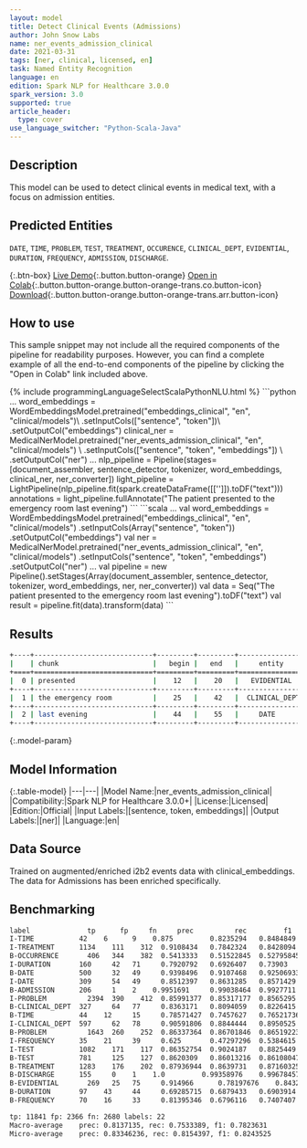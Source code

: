 ```yaml
---
layout: model
title: Detect Clinical Events (Admissions)
author: John Snow Labs
name: ner_events_admission_clinical
date: 2021-03-31
tags: [ner, clinical, licensed, en]
task: Named Entity Recognition
language: en
edition: Spark NLP for Healthcare 3.0.0
spark_version: 3.0
supported: true
article_header:
  type: cover
use_language_switcher: "Python-Scala-Java"
---
```


## Description

This model can be used to detect clinical events in medical text, with a focus on admission entities.

## Predicted Entities

`DATE`, `TIME`, `PROBLEM`, `TEST`, `TREATMENT`, `OCCURENCE`, `CLINICAL_DEPT`, `EVIDENTIAL`, `DURATION`, `FREQUENCY`, `ADMISSION`, `DISCHARGE`.

{:.btn-box}
[Live Demo](https://demo.johnsnowlabs.com/healthcare/NER_EVENTS_CLINICAL/){:.button.button-orange}
[Open in Colab](https://colab.research.google.com/github/JohnSnowLabs/spark-nlp-workshop/blob/master/tutorials/Certification_Trainings/Healthcare/1.Clinical_Named_Entity_Recognition_Model.ipynb){:.button.button-orange.button-orange-trans.co.button-icon}
[Download](https://s3.amazonaws.com/auxdata.johnsnowlabs.com/clinical/models/ner_events_admission_clinical_en_3.0.0_3.0_1617209704296.zip){:.button.button-orange.button-orange-trans.arr.button-icon}

## How to use

This sample snippet may not include all the required components of the pipeline for readability purposes. However, you can find a complete example of all the end-to-end components of the pipeline by clicking the "Open in Colab" link included above.




<div class="tabs-box" markdown="1">
{% include programmingLanguageSelectScalaPythonNLU.html %}
```python
...
word_embeddings = WordEmbeddingsModel.pretrained("embeddings_clinical", "en", "clinical/models")\
  .setInputCols(["sentence", "token"])\
  .setOutputCol("embeddings")
clinical_ner = MedicalNerModel.pretrained("ner_events_admission_clinical", "en", "clinical/models") \
  .setInputCols(["sentence", "token", "embeddings"]) \
  .setOutputCol("ner")
...
nlp_pipeline = Pipeline(stages=[document_assembler, sentence_detector, tokenizer, word_embeddings, clinical_ner, ner_converter])
light_pipeline = LightPipeline(nlp_pipeline.fit(spark.createDataFrame([['']]).toDF("text")))
annotations = light_pipeline.fullAnnotate("The patient presented to the emergency room last evening")
```
```scala
...
val word_embeddings = WordEmbeddingsModel.pretrained("embeddings_clinical", "en", "clinical/models")
  .setInputCols(Array("sentence", "token"))
  .setOutputCol("embeddings")
val ner = MedicalNerModel.pretrained("ner_events_admission_clinical", "en", "clinical/models")
  .setInputCols("sentence", "token", "embeddings") 
  .setOutputCol("ner")
...
val pipeline = new Pipeline().setStages(Array(document_assembler, sentence_detector, tokenizer, word_embeddings, ner, ner_converter))
val data = Seq("The patient presented to the emergency room last evening").toDF("text")
val result = pipeline.fit(data).transform(data)
```
</div>

## Results

```bash
+----+-----------------------------+---------+---------+-----------------+
|    | chunk                       |   begin |   end   |     entity      |
+====+=============================+=========+=========+=================+
|  0 | presented                   |    12   |    20   |   EVIDENTIAL    |
+----+-----------------------------+---------+---------+-----------------+
|  1 | the emergency room          |    25   |    42   |  CLINICAL_DEPT  |
+----+-----------------------------+---------+---------+-----------------+
|  2 | last evening                |    44   |    55   |     DATE        |
+----+-----------------------------+---------+---------+-----------------+
```

{:.model-param}
## Model Information

{:.table-model}
|---|---|
|Model Name:|ner_events_admission_clinical|
|Compatibility:|Spark NLP for Healthcare 3.0.0+|
|License:|Licensed|
|Edition:|Official|
|Input Labels:|[sentence, token, embeddings]|
|Output Labels:|[ner]|
|Language:|en|

## Data Source

Trained on augmented/enriched i2b2 events data with clinical_embeddings. The data for Admissions has been enriched specifically.

## Benchmarking

```bash
label	           tp	   fp	  fn	 prec	       rec	       f1
I-TIME	         42	   6	  9	   0.875	     0.8235294	 0.8484849
I-TREATMENT	     1134	 111	312	 0.9108434	 0.7842324	 0.8428094
B-OCCURRENCE	   406	 344	382	 0.5413333	 0.51522845	 0.52795845
I-DURATION	     160	 42	  71	 0.7920792	 0.6926407	 0.73903
B-DATE	         500	 32	  49	 0.9398496	 0.9107468	 0.92506933
I-DATE	         309	 54	  49	 0.8512397	 0.8631285	 0.8571429
B-ADMISSION	     206	 1	  2	   0.9951691	 0.99038464	 0.9927711
I-PROBLEM	       2394	 390	412	 0.85991377	 0.85317177	 0.8565295
B-CLINICAL_DEPT	 327	 64	  77	 0.8363171	 0.8094059	 0.8226415
B-TIME	         44	   12	  15	 0.78571427	 0.7457627	 0.76521736
I-CLINICAL_DEPT	 597	 62	  78	 0.90591806	 0.8844444	 0.8950525
B-PROBLEM	       1643	 260	252	 0.86337364	 0.86701846	 0.86519223
I-FREQUENCY	     35	   21	  39	 0.625	     0.47297296	 0.5384615
I-TEST	         1082	 171	117	 0.86352754	 0.9024187	 0.8825449
B-TEST	         781	 125	127	 0.8620309	 0.86013216	 0.86108047
B-TREATMENT	     1283	 176	202	 0.87936944	 0.8639731	 0.87160325
B-DISCHARGE	     155	 0	  1	   1.0	       0.99358976	 0.99678457
B-EVIDENTIAL	   269	 25	  75	 0.914966	   0.78197676	 0.84326017
B-DURATION	     97	   43	  44	 0.69285715	 0.6879433	 0.6903914
B-FREQUENCY	     70	   16	  33	 0.81395346	 0.6796116	 0.7407407

tp: 11841 fp: 2366 fn: 2680 labels: 22
Macro-average	 prec: 0.8137135, rec: 0.7533389, f1: 0.7823631
Micro-average	 prec: 0.83346236, rec: 0.8154397, f1: 0.8243525
```